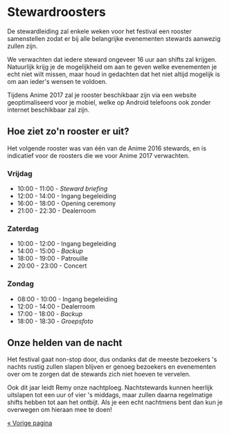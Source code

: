 # Stewardroosters

De stewardleiding zal enkele weken voor het festival een rooster samenstellen zodat er bij alle
belangrijke evenementen stewards aanwezig zullen zijn.

We verwachten dat iedere steward ongeveer 16 uur aan shifts zal krijgen. Natuurlijk krijg je de
mogelijkheid om aan te geven welke evenementen je echt niet wilt missen, maar houd in gedachten dat
het niet altijd mogelijk is om aan ieder's wensen te voldoen.

Tijdens Anime 2017 zal je rooster beschikbaar zijn via een website geoptimaliseerd voor je mobiel,
welke op Android telefoons ook zonder internet beschikbaar zal zijn.

## Hoe ziet zo'n rooster er uit?

Het volgende rooster was van één van de Anime 2016 stewards, en is indicatief voor de roosters die
we voor Anime 2017 verwachten.

### Vrijdag
  * 10:00 - 11:00 - _Steward briefing_
  * 12:00 - 14:00 - Ingang begeleiding
  * 16:00 - 18:00 - Opening ceremony
  * 21:00 - 22:30 - Dealerroom

### Zaterdag
  * 10:00 - 12:00 - Ingang begeleiding
  * 14:00 - 15:00 - _Backup_
  * 18:00 - 19:00 - Patrouille
  * 20:00 - 23:00 - Concert

### Zondag
  * 08:00 - 10:00 - Ingang begeleiding
  * 12:00 - 14:00 - Dealerroom
  * 17:00 - 18:00 - _Backup_
  * 18:00 - 18:30 - _Groepsfoto_

## Onze helden van de nacht

Het festival gaat non-stop door, dus ondanks dat de meeste bezoekers 's nachts rustig zullen slapen
blijven er genoeg bezoekers en evenementen over om te zorgen dat de stewards zich niet hoeven te
vervelen.

Ook dit jaar leidt Remy onze nachtploeg. Nachtstewards kunnen heerlijk uitslapen tot een uur of vier
's middags, maar zullen daarna regelmatige shifts hebben tot aan het ontbijt. Als je een echt
nachtmens bent dan kun je overwegen om hieraan mee te doen!

[« Vorige pagina](index.html)
